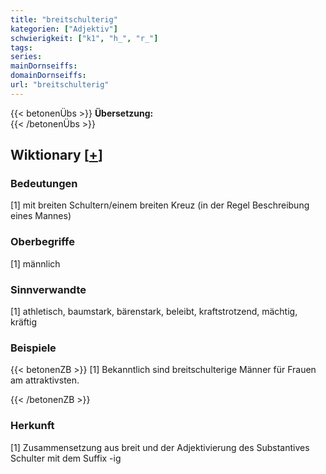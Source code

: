 ```yaml
---
title: "breitschulterig"
kategorien: ["Adjektiv"]
schwierigkeit: ["k1", "h_", "r_"]
tags:
series:
mainDornseiffs:
domainDornseiffs:
url: "breitschulterig"
---
```


{{< betonenÜbs >}}
**Übersetzung:**  
{{< /betonenÜbs >}}

## Wiktionary [[+](https://de.wiktionary.org/wiki/breitschulterig)]

### Bedeutungen
[1] mit breiten Schultern/einem breiten Kreuz (in der Regel Beschreibung eines Mannes)  

### Oberbegriffe
[1] männlich  

### Sinnverwandte
[1] athletisch, baumstark, bärenstark, beleibt, kraftstrotzend, mächtig, kräftig  

### Beispiele
{{< betonenZB >}}
[1] Bekanntlich sind breitschulterige Männer für Frauen am attraktivsten.  

{{< /betonenZB >}}
### Herkunft
[1] Zusammensetzung aus breit und der Adjektivierung des Substantives Schulter mit dem Suffix -ig  


